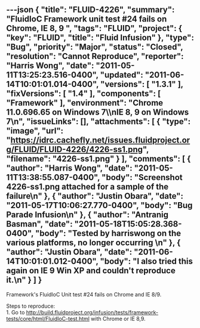 ---json
{
  "title": "FLUID-4226",
  "summary": "FluidIoC Framework unit test #24 fails on Chrome, IE 8, 9 ",
  "tags": "FLUID",
  "project": {
    "key": "FLUID",
    "title": "Fluid Infusion"
  },
  "type": "Bug",
  "priority": "Major",
  "status": "Closed",
  "resolution": "Cannot Reproduce",
  "reporter": "Harris Wong",
  "date": "2011-05-11T13:25:23.516-0400",
  "updated": "2011-06-14T10:01:01.014-0400",
  "versions": [
    "1.3.1"
  ],
  "fixVersions": [
    "1.4"
  ],
  "components": [
    "Framework"
  ],
  "environment": "Chrome 11.0.696.65 on Windows 7\\\nIE 8, 9 on Windows 7\n",
  "issueLinks": [],
  "attachments": [
    {
      "type": "image",
      "url": "https://idrc.cachefly.net/issues.fluidproject.org/FLUID/FLUID-4226/4226-ss1.png",
      "filename": "4226-ss1.png"
    }
  ],
  "comments": [
    {
      "author": "Harris Wong",
      "date": "2011-05-11T13:38:55.087-0400",
      "body": "Screenshot 4226-ss1.png attached for a sample of the failure\n"
    },
    {
      "author": "Justin Obara",
      "date": "2011-05-17T10:06:27.770-0400",
      "body": "Bug Parade Infusion\n"
    },
    {
      "author": "Antranig Basman",
      "date": "2011-05-18T15:05:28.368-0400",
      "body": "Tested by harriswong on the various platforms, no longer occurring &#x20;\n"
    },
    {
      "author": "Justin Obara",
      "date": "2011-06-14T10:01:01.012-0400",
      "body": "I also tried this again on IE 9 Win XP and couldn't reproduce it.\n"
    }
  ]
}
---
Framework's FluidIoC Unit test #24 fails on Chrome and IE 8/9.

Steps to reproduce:\
1\. Go to <http://build.fluidproject.org/infusion/tests/framework-tests/core/html/FluidIoC-test.html> with Chrome or IE 8,9.

        
